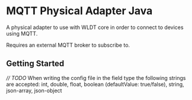 # MQTT Physical Adapter Java

A physical adapter to use with WLDT core in order to connect to devices using MQTT.

Requires an external MQTT broker to subscribe to.


## Getting Started

_// TODO_
When writing the config file in the field type the following strings are accepted:
int, double, float, boolean (defaultValue: true/false), string, json-array, json-object